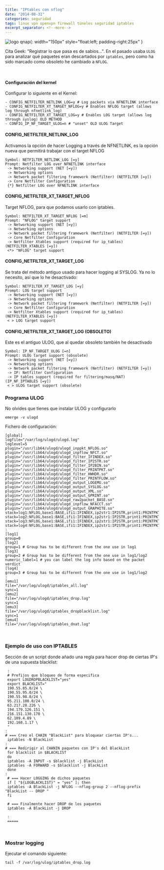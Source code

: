 ```yaml
---
title: "IPtables con nflog"
date: "2014-08-31"
categories: seguridad
tags: linux vpn openvpn firewall túneles seguridad iptables
excerpt_separator: <!--more-->
---
```



![logo qnap](/assets/img/posts/imagenes_web111.jpg){: width="150px" style="float:left; padding-right:25px" } 

Cita Geek: "Registrar lo que pasa es de sabios...". En el pasado usaba `ULOG` para analizar qué paquetes eran descartados por `iptables`, pero como ha sido marcado como obsoleto he cambiado a `NFLOG`.

<br clear="left"/>
<!--more-->


#### Configuración del kernel

Configurar lo siguiente en el Kernel:

```config
- CONFIG_NETFILTER_NETLINK_LOG=y # Log packets via NFNETLINK interface
- CONFIG_NETFILTER_XT_TARGET_NFLOG=y # Enables NFLOG target (allows log through nfnetlink_log)
- CONFIG_NETFILTER_XT_TARGET_LOG=y # Enables LOG target (allows log through syslog) OLD METHOD
- CONFIG_IP_NF_TARGET_ULOG=n # "unset" OLD ULOG Target
```

#### CONFIG_NETFILTER_NETLINK_LOG

Activamos la opción de hacer Logging a través de NFNETLINK, es la opción nueva que permitirá trabajar con el target NFLOG

```kernel
Symbol: NETFILTER_NETLINK_LOG [=y]
Prompt: Netfilter LOG over NFNETLINK interface
 -> Networking support (NET [=y])
 -> Networking options
 -> Network packet filtering framework (Netfilter) (NETFILTER [=y])
 -> Core Netfilter Configuration
 {*} Netfilter LOG over NFNETLINK interface
```

#### CONFIG_NETFILTER_XT_TARGET_NFLOG

Target NFLOG, para que podamos usarlo con iptables.

```kernel
Symbol: NETFILTER_XT_TARGET_NFLOG [=m] 
Prompt: "NFLOG" target support
 -> Networking support (NET [=y]) 
 -> Networking options
 -> Network packet filtering framework (Netfilter) (NETFILTER [=y]) 
 -> Core Netfilter Configuration
 -> Netfilter Xtables support (required for ip_tables) (NETFILTER_XTABLES [=y]) 
 <*> "NFLOG" target support
```

#### CONFIG_NETFILTER_XT_TARGET_LOG

Se trata del método antiguo usado para hacer logging al SYSLOG. Ya no lo necesito, así que lo he desactivado:

```kernel
Symbol: NETFILTER_XT_TARGET_LOG [=y]
Prompt: LOG target support
 -> Networking support (NET [=y])
 -> Networking options 
 -> Network packet filtering framework (Netfilter) (NETFILTER [=y]) 
 -> Core Netfilter Configuration 
 -> Netfilter Xtables support (required for ip_tables) (NETFILTER_XTABLES [=y])
 < > LOG target support
```

#### CONFIG_NETFILTER_XT_TARGET_LOG (OBSOLETO)

Este es el antiguo ULOG, que al quedar obsoleto también he desactivado

```kernel
Symbol: IP_NF_TARGET_ULOG [=n] 
Prompt: ULOG target support (obsolete) 
 -> Networking support (NET [=y])
 -> Networking options
 -> Network packet filtering framework (Netfilter) (NETFILTER [=y])
 -> IP: Netfilter Configuration
 -> IP tables support (required for filtering/masq/NAT) (IP_NF_IPTABLES [=y])
 < > ULOG target support (obsolete)
```

### Programa ULOG

No olvides que tienes que instalar ULOG y configurarlo

```console
emerge -v ulogd
```

Fichero de configuración:

```config
[global]
logfile="/var/log/ulogd/ulogd.log"
loglevel=5
plugin="/usr/lib64/ulogd/ulogd_inppkt_NFLOG.so"
plugin="/usr/lib64/ulogd/ulogd_inpflow_NFCT.so"
plugin="/usr/lib64/ulogd/ulogd_filter_IFINDEX.so"
plugin="/usr/lib64/ulogd/ulogd_filter_IP2STR.so"
plugin="/usr/lib64/ulogd/ulogd_filter_IP2BIN.so"
plugin="/usr/lib64/ulogd/ulogd_filter_PRINTPKT.so"
plugin="/usr/lib64/ulogd/ulogd_filter_HWHDR.so"
plugin="/usr/lib64/ulogd/ulogd_filter_PRINTFLOW.so"
plugin="/usr/lib64/ulogd/ulogd_output_LOGEMU.so"
plugin="/usr/lib64/ulogd/ulogd_output_SYSLOG.so"
plugin="/usr/lib64/ulogd/ulogd_output_XML.so"
plugin="/usr/lib64/ulogd/ulogd_output_GPRINT.so"
plugin="/usr/lib64/ulogd/ulogd_raw2packet_BASE.so"
plugin="/usr/lib64/ulogd/ulogd_inpflow_NFACCT.so"
plugin="/usr/lib64/ulogd/ulogd_output_GRAPHITE.so"
stack=log1:NFLOG,base1:BASE,ifi1:IFINDEX,ip2str1:IP2STR,print1:PRINTPKT,emu1:LOGEMU
stack=log2:NFLOG,base1:BASE,ifi1:IFINDEX,ip2str1:IP2STR,print1:PRINTPKT,emu2:LOGEMU
stack=log3:NFLOG,base1:BASE,ifi1:IFINDEX,ip2str1:IP2STR,print1:PRINTPKT,emu3:LOGEMU
stack=log4:NFLOG,base1:BASE,ifi1:IFINDEX,ip2str1:IP2STR,print1:PRINTPKT,emu4:LOGEMU
:
[log1]
group=0
[log2]
group=1 # Group has to be different from the one use in log1
[log3]
group=2 # Group has to be different from the one use in log1/log2
numeric_label=1 # you can label the log info based on the packet verdict
[log4]
group=3 # Group has to be different from the one use in log1/log2
:
[emu1]
file="/var/log/ulogd/iptables_all.log"
sync=1
[emu2]
file="/var/log/ulogd/iptables_drop.log"
sync=1
[emu3]
file="/var/log/ulogd/iptables_dropblacklist.log"
sync=1
[emu4]
file="/var/log/ulogd/iptables_dnat.log"
```

<br/>

### Ejemplo de uso con IPTABLES

Sección de un script donde añado una regla para hacer drop de ciertas IP's de una supuesta blacklist:

```console
 :
 # Prefijos que bloqueo de forma especifica
 export LOGDROPBLACKLIST="yes" 
 export BLACKLIST="
 190.55.85.0/24 \
 190.55.95.0/24 \
 190.55.98.0/24 \
 95.211.100.0/24 \
 63.217.28.226 \
 194.179.126.151 \
 216.151.130.170 \
 62.109.4.89 \
 192.168.1.17 \
 "
:
# === Creo el CHAIN "BlackList" para bloquear ciertas IP's...
 iptables -N BlackList
:
# === Redirigir al CHANIN paquetes con IP's del BlackList
 for blacklist in $BLACKLIST
 do
 iptables -A INPUT -s $blacklist -j BlackList
 iptables -A FORWARD -s $blacklist -j BlackList
 done
:
 # === Hacer LOGGING de dichos paquetes
 if [ "${LOGBLACKLIST}" = "yes" ]; then
 iptables -A BlackList -j NFLOG --nflog-group 2 --nflog-prefix "BlackList -- DROP "
 fi
 
 # === Finalmente hacer DROP de los paquetes
 iptables -A BlackList -j DROP
 
 :
 =====
```
 
<br/>
### Mostrar logging

Ejecutar el comando siguiente: 

```console
tail -f /var/log/ulog/iptables_drop.log
```
